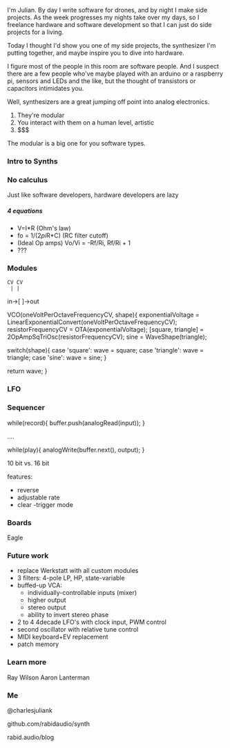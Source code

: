 I'm Julian. By day I write software for drones, and by night I make side projects.
As the week progresses my nights take over my days, so I freelance hardware and software
development so that I can just do side projects for a living.

Today I thought I'd show you one of my side projects, the synthesizer I'm putting together,
and maybe inspire you to dive into hardware.

I figure most of the people in this room are software people. And I suspect there are a few people
who've maybe played with an arduino or a raspberry pi, sensors and LEDs and the like, but the 
thought of transistors or capacitors intimidates you. 

Well, synthesizers are a great jumping off point into analog electronics. 

1. They're modular
2. You interact with them on a human level, artistic
3. $$$

The modular is a big one for you software types.

### Intro to Synths

### No calculus

Just like software developers, hardware developers are lazy

##### 4 equations

- V=I*R (Ohm's law)
- fo = 1/(2*pi*R*C) (RC filter cutoff)
- (Ideal Op amps) Vo/Vi = -Rf/Ri, Rf/Ri + 1
- ???


### Modules

    CV CV
     | |
in->[   ]->out

VCO(oneVoltPerOctaveFrequencyCV, shape){
  exponentialVoltage = LinearExponentialConvert(oneVoltPerOctaveFrequencyCV);
  resistorFrequencyCV = OTA(exponentialVoltage);
  [square, triangle] = 2OpAmpSqTriOsc(resistorFrequencyCV);
  sine = WaveShape(triangle);

  switch(shape){
    case 'square': wave = square;
    case 'triangle': wave = triangle;
    case 'sine': wave = sine;
  }

  return wave;
}


### LFO



### Sequencer

while(record){
  buffer.push(analogRead(input));
}

....

while(play){
  analogWrite(buffer.next(), output);
}


10 bit vs. 16 bit

features:

- reverse
- adjustable rate
- clear
-trigger mode

### Boards

Eagle

### Future work

- replace Werkstatt with all custom modules
- 3 filters: 4-pole LP, HP, state-variable
- buffed-up VCA:
  - individually-controllable inputs (mixer)
  - higher output
  - stereo output
  - ability to invert stereo phase
- 2 to 4  4decade LFO's with clock input, PWM control
- second oscillator with relative tune control
- MIDI keyboard+EV replacement
- patch memory

### Learn more

Ray Wilson
Aaron Lanterman

### Me

@charlesjuliank

github.com/rabidaudio/synth

rabid.audio/blog